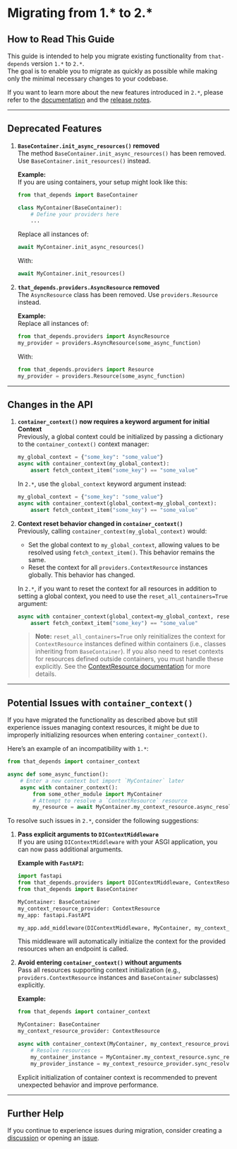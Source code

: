 # Migrating from 1.* to 2.*

## How to Read This Guide

This guide is intended to help you migrate existing functionality from `that-depends` version `1.*` to `2.*`.  
The goal is to enable you to migrate as quickly as possible while making only the minimal necessary changes to your codebase.

If you want to learn more about the new features introduced in `2.*`, please refer to the [documentation](https://that-depends.readthedocs.io/) and the [release notes](https://github.com/modern-python/that-depends/releases).

---

## Deprecated Features

1. **`BaseContainer.init_async_resources()` removed**  
   The method `BaseContainer.init_async_resources()` has been removed. Use `BaseContainer.init_resources()` instead.

   **Example:**  
   If you are using containers, your setup might look like this:

   ```python
   from that_depends import BaseContainer

   class MyContainer(BaseContainer):
       # Define your providers here
       ...
   ```
   Replace all instances of:
   ```python
   await MyContainer.init_async_resources()
   ```
   With:
   ```python
   await MyContainer.init_resources()
   ```

2. **`that_depends.providers.AsyncResource` removed**  
   The `AsyncResource` class has been removed. Use `providers.Resource` instead.

   **Example:**  
   Replace all instances of:
   ```python
   from that_depends.providers import AsyncResource
   my_provider = providers.AsyncResource(some_async_function)
   ```
   With:
   ```python
   from that_depends.providers import Resource
   my_provider = providers.Resource(some_async_function)
   ```

---

## Changes in the API

1. **`container_context()` now requires a keyword argument for initial Context**  
   Previously, a global context could be initialized by passing a dictionary to the `container_context()` context manager:

   ```python
   my_global_context = {"some_key": "some_value"}
   async with container_context(my_global_context):
       assert fetch_context_item("some_key") == "some_value"
   ```

   In `2.*`, use the `global_context` keyword argument instead:

   ```python
   my_global_context = {"some_key": "some_value"}
   async with container_context(global_context=my_global_context):
       assert fetch_context_item("some_key") == "some_value"
   ```

2. **Context reset behavior changed in `container_context()`**  
   Previously, calling `container_context(my_global_context)` would:
   - Set the global context to `my_global_context`, allowing values to be resolved using `fetch_context_item()`. This behavior remains the same.
   - Reset the context for all `providers.ContextResource` instances globally. This behavior has changed.

   In `2.*`, if you want to reset the context for all resources in addition to setting a global context, you need to use the `reset_all_containers=True` argument:

   ```python
   async with container_context(global_context=my_global_context, reset_all_containers=True):
       assert fetch_context_item("some_key") == "some_value"
   ```

   > **Note:** `reset_all_containers=True` only reinitializes the context for `ContextResource` instances defined within containers (i.e., classes inheriting from `BaseContainer`). If you also need to reset contexts for resources defined outside containers, you must handle these explicitly. See the [ContextResource documentation](../providers/context-resources.md) for more details.

---

## Potential Issues with `container_context()`

If you have migrated the functionality as described above but still experience issues managing context resources, it might be due to improperly initializing resources when entering `container_context()`.

Here’s an example of an incompatibility with `1.*`:

```python
from that_depends import container_context

async def some_async_function():
    # Enter a new context but import `MyContainer` later
    async with container_context():
        from some_other_module import MyContainer
        # Attempt to resolve a `ContextResource` resource
        my_resource = await MyContainer.my_context_resource.async_resolve()  # ❌ Error!
```

To resolve such issues in `2.*`, consider the following suggestions:

1. **Pass explicit arguments to `DIContextMiddleware`**  
   If you are using `DIContextMiddleware` with your ASGI application, you can now pass additional arguments.

   **Example with `FastAPI`:**

   ```python
   import fastapi
   from that_depends.providers import DIContextMiddleware, ContextResource
   from that_depends import BaseContainer

   MyContainer: BaseContainer
   my_context_resource_provider: ContextResource
   my_app: fastapi.FastAPI

   my_app.add_middleware(DIContextMiddleware, MyContainer, my_context_resource_provider)
   ```

   This middleware will automatically initialize the context for the provided resources when an endpoint is called.

2. **Avoid entering `container_context()` without arguments**  
   Pass all resources supporting context initialization (e.g., `providers.ContextResource` instances and `BaseContainer` subclasses) explicitly.

   **Example:**

   ```python
   from that_depends import container_context

   MyContainer: BaseContainer
   my_context_resource_provider: ContextResource

   async with container_context(MyContainer, my_context_resource_provider):
       # Resolve resources
       my_container_instance = MyContainer.my_context_resource.sync_resolve()
       my_provider_instance = my_context_resource_provider.sync_resolve()
   ```

   Explicit initialization of container context is recommended to prevent unexpected behavior and improve performance.

---

## Further Help

If you continue to experience issues during migration, consider creating a [discussion](https://github.com/modern-python/that-depends/discussions) or opening an [issue](https://github.com/modern-python/that-depends/issues).
```
